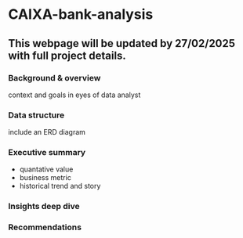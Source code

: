 # CAIXA-bank-analysis

## This webpage will be updated by 27/02/2025 with full project details.

### Background & overview
context and goals in eyes of data analyst

### Data structure
include an ERD diagram

### Executive summary
- quantative value
- business metric
- historical trend and story

### Insights deep dive

### Recommendations

